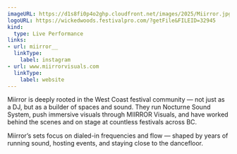 ```yaml
---
imageURL: https://d1s8fi0p4o2ghp.cloudfront.net/images/2025/Miirror.jpg
logoURL: https://wickedwoods.festivalpro.com/?getFile&FILEID=32945
kind:
  type: Live Performance
links:
- url: miirror__
  linkType:
    label: instagram
- url: www.miirrorvisuals.com
  linkType:
    label: website
---
```

Miirror is deeply rooted in the West Coast festival community — not just as a DJ, but as a builder of spaces and sound. They run Nocturne Sound System, push immersive visuals through MIIRROR Visuals, and have worked behind the scenes and on stage at countless festivals across BC.

Miirror’s sets focus on dialed-in frequencies and flow — shaped by years of running sound, hosting events, and staying close to the dancefloor.

